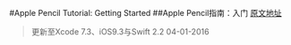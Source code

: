 #Apple Pencil Tutorial: Getting Started
##Apple Pencil指南：入门
[原文地址](https://www.raywenderlich.com/121834/apple-pencil-tutorial)

>更新至Xcode 7.3、iOS9.3与Swift 2.2  04-01-2016
